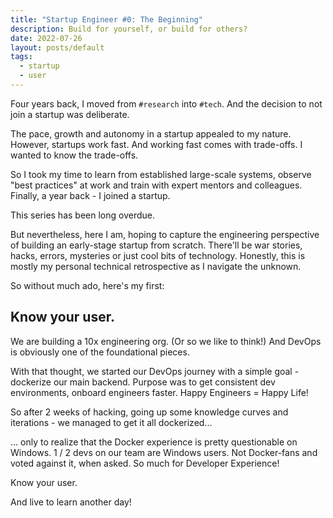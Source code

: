 ```yaml
---
title: "Startup Engineer #0: The Beginning"
description: Build for yourself, or build for others?
date: 2022-07-26
layout: posts/default
tags:
  - startup
  - user
---
```


Four years back, I moved from `#research` into `#tech`. And the decision to not join a startup was deliberate.

The pace, growth and autonomy in a startup appealed to my nature. However, startups work fast. And working fast comes with trade-offs. I wanted to know the trade-offs.

So I took my time to learn from established large-scale systems, observe "best practices" at work and train with expert mentors and colleagues. Finally, a year back - I joined a startup.

This series has been long overdue.

But nevertheless, here I am, hoping to capture the engineering perspective of building an early-stage startup from scratch. There'll be war stories, hacks, errors, mysteries or just cool bits of technology. Honestly, this is mostly my personal technical retrospective as I navigate the unknown.

So without much ado, here's my first:

## Know your user.

We are building a 10x engineering org. (Or so we like to think!)
And DevOps is obviously one of the foundational pieces.

With that thought, we started our DevOps journey with a simple goal - dockerize our main backend. Purpose was to get consistent dev environments, onboard engineers faster. Happy Engineers = Happy Life!

So after 2 weeks of hacking, going up some knowledge curves and iterations - we managed to get it all dockerized...

... only to realize that the Docker experience is pretty questionable on Windows. 1 / 2 devs on our team are Windows users. Not Docker-fans and voted against it, when asked. So much for Developer Experience!

Know your user.

And live to learn another day!

